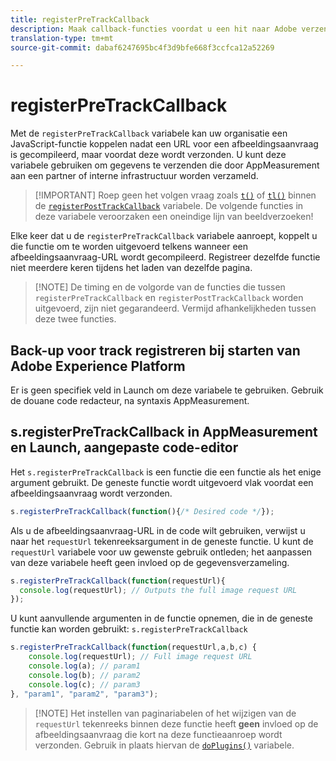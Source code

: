 ```yaml
---
title: registerPreTrackCallback
description: Maak callback-functies voordat u een hit naar Adobe verzendt.
translation-type: tm+mt
source-git-commit: dabaf6247695bc4f3d9bfe668f3ccfca12a52269

---
```



# registerPreTrackCallback

Met de `registerPreTrackCallback` variabele kan uw organisatie een JavaScript-functie koppelen nadat een URL voor een afbeeldingsaanvraag is gecompileerd, maar voordat deze wordt verzonden. U kunt deze variabele gebruiken om gegevens te verzenden die door AppMeasurement aan een partner of interne infrastructuur worden verzameld.

>[!IMPORTANT] Roep geen het volgen vraag zoals [`t()`](t-method.md) of [`tl()`](tl-method.md) binnen de [`registerPostTrackCallback`](registerposttrackcallback.md) variabele. De volgende functies in deze variabele veroorzaken een oneindige lijn van beeldverzoeken!

Elke keer dat u de `registerPreTrackCallback` variabele aanroept, koppelt u die functie om te worden uitgevoerd telkens wanneer een afbeeldingsaanvraag-URL wordt gecompileerd. Registreer dezelfde functie niet meerdere keren tijdens het laden van dezelfde pagina.

>[!NOTE] De timing en de volgorde van de functies die tussen `registerPreTrackCallback` en `registerPostTrackCallback` worden uitgevoerd, zijn niet gegarandeerd. Vermijd afhankelijkheden tussen deze twee functies.

## Back-up voor track registreren bij starten van Adobe Experience Platform

Er is geen specifiek veld in Launch om deze variabele te gebruiken. Gebruik de douane code redacteur, na syntaxis AppMeasurement.

## s.registerPreTrackCallback in AppMeasurement en Launch, aangepaste code-editor

Het `s.registerPreTrackCallback` is een functie die een functie als het enige argument gebruikt. De geneste functie wordt uitgevoerd vlak voordat een afbeeldingsaanvraag wordt verzonden.

```js
s.registerPreTrackCallback(function(){/* Desired code */});
```

Als u de afbeeldingsaanvraag-URL in de code wilt gebruiken, verwijst u naar het `requestUrl` tekenreeksargument in de geneste functie. U kunt de `requestUrl` variabele voor uw gewenste gebruik ontleden; het aanpassen van deze variabele heeft geen invloed op de gegevensverzameling.

```js
s.registerPreTrackCallback(function(requestUrl){
  console.log(requestUrl); // Outputs the full image request URL
});
```

U kunt aanvullende argumenten in de functie opnemen, die in de geneste functie kan worden gebruikt: `s.registerPreTrackCallback`

```js
s.registerPreTrackCallback(function(requestUrl,a,b,c) {
    console.log(requestUrl); // Full image request URL
    console.log(a); // param1
    console.log(b); // param2
    console.log(c); // param3
}, "param1", "param2", "param3");
```

>[!NOTE] Het instellen van paginariabelen of het wijzigen van de `requestUrl` tekenreeks binnen deze functie heeft **geen** invloed op de afbeeldingsaanvraag die kort na deze functieaanroep wordt verzonden. Gebruik in plaats hiervan de [`doPlugins()`](doplugins.md) variabele.
